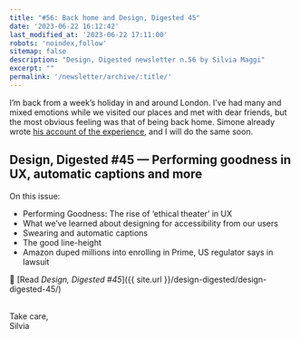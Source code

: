 ```yaml
---
title: "#56: Back home and Design, Digested 45"
date: '2023-06-22 16:12:42'
last_modified_at: '2023-06-22 17:11:00'
robots: 'noindex,follow'
sitemap: false
description: "Design, Digested newsletter n.56 by Silvia Maggi"
excerpt: ""
permalink: '/newsletter/archive/:title/'
---
```

I’m back from a week’s holiday in and around London. I’ve had many and mixed emotions while we visited our places and met with dear friends, but the most obvious feeling was that of being back home. Simone already wrote [his account of the experience](https://minutestomidnight.co.uk/blog/back-to-the-uk/), and I will do the same soon.

## Design, Digested #45 — Performing goodness in UX, automatic captions and more

On this issue:

- Performing Goodness: The rise of ‘ethical theater’ in UX
- What we’ve learned about designing for accessibility from our users
- Swearing and automatic captions
- The good line-height
- Amazon duped millions into enrolling in Prime, US regulator says in lawsuit

🔗 [Read _Design, Digested #45_]({{ site.url }}/design-digested/design-digested-45/)

<br>
Take care,<br>
Silvia